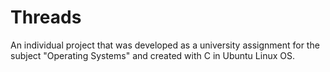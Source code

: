 # Threads
An individual project that was developed as a university assignment for the subject "Operating Systems" and created with C in Ubuntu Linux OS.
